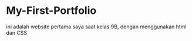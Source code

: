 # My-First-Portfolio
ini adalah website pertama saya saat kelas 9B, dengan menggunakan html dan CSS
